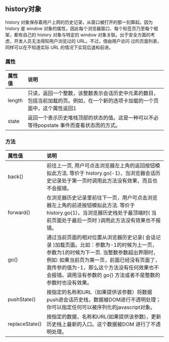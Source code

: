 ## history对象
history 对象保存着用户上网的历史记录，从窗口被打开的那一刻算起。因为 history 是 window 对象的属性，因此每个浏览器窗口、每个标签页乃至每个框架，都有自己的 history 对象与特定的 window 对象关联。出于安全方面的考虑，开发人员无法得知用户浏览过的 URL。不过，借由用户访问 过的页面列表，同样可以在不知道实际 URL 的情况下实现后退和前进。

### 属性
|属性值|说明|
|:-|:-|
|length|只读，返回一个整数，该整数表示会话历史中元素的数目，包括当前加载的页。例如，在一个新的选项卡加载的一个页面中，这个属性返回1|
|state|返回一个表示历史堆栈顶部的状态的值。这是一种可以不必等待popstate 事件而查看状态而的方式。|

### 方法

|属性值|说明|
|:-|:-|
|back()|前往上一页, 用户可点击浏览器左上角的返回按钮模拟此方法. 等价于 history.go(-1)，当浏览器会话历史记录处于第一页时调用此方法没有效果，而且也不会报错。|
|forward()|在浏览器历史记录里前往下一页，用户可点击浏览器左上角的前进按钮模拟此方法. 等价于 history.go(1)，当浏览器历史栈处于最顶端时( 当前页面处于最后一页时 )调用此方法没有效果也不报错。|
|go()|通过当前页面的相对位置从浏览器历史记录( 会话记录 )加载页面。比如：参数为-1的时候为上一页，参数为1的时候为下一页. 当整数参数超出界限时，例如: 如果当前页为第一页，前面已经没有页面了，我传参的值为-1，那么这个方法没有任何效果也不会报错。调用没有参数的 go() 方法或者不是整数的参数时也没有效果。|
|pushState()|按指定的名称和URL（如果提供该参数）将数据push进会话历史栈，数据被DOM进行不透明处理；你可以指定任何可以被序列化的javascript对象。|
|replaceState()|按指定的数据，名称和URL(如果提供该参数)，更新历史栈上最新的入口。这个数据被DOM 进行了不透明处理。|
